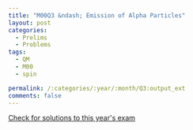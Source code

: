 ```yaml
---
title: "M00Q3 &ndash; Emission of Alpha Particles"
layout: post
categories:
  - Prelims
  - Problems
tags:
  - QM
  - M00
  - spin

permalink: /:categories/:year/:month/Q3:output_ext
comments: false
---
```

<object data="2000M3Q.pdf" type="application/pdf" width="100%" height="500"></object>
<div class="message"><a href='https://princetonprelim.com/prelim/5/'>Check for solutions to this year's exam</a></div>